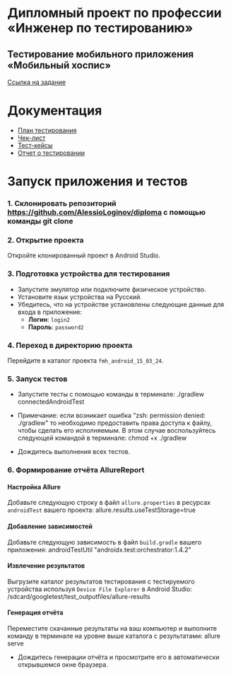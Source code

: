 # Дипломный проект по профессии «Инженер по тестированию»

## Тестирование мобильного приложения «Мобильный хоспис»

[Ссылка на задание](https://github.com/netology-code/qamid-diplom)

# Документация

- [План тестирования](https://github.com/AlessioLoginov/diploma/blob/master/Plan.md)
- [Чек-лист](https://docs.google.com/spreadsheets/d/1gTjyUHkcQfmJK7_jNAA6gCGzWxkf2OGuMRAAZf1uhoo/edit?usp=sharing)
- [Тест-кейсы](https://docs.google.com/spreadsheets/d/18EOriyNmkvxDnbUzjyPIR86qTo1irk1DnD3H78v5dFk/edit?usp=sharing)
- [Отчет о тестировании]()

# Запуск приложения и тестов

### 1. Склонировать репозиторий https://github.com/AlessioLoginov/diploma с помощью команды git clone

### 2. Открытие проекта

Откройте клонированный проект в Android Studio.

### 3. Подготовка устройства для тестирования

- Запустите эмулятор или подключите физическое устройство.
- Установите язык устройства на Русский.
- Убедитесь, что на устройстве установлены следующие данные для входа в приложение:
  - **Логин**: `login2`
  - **Пароль**: `password2`

### 4. Переход в директорию проекта

Перейдите в каталог проекта `fmh_android_15_03_24`.

### 5. Запуск тестов

- Запустите тесты с помощью команды в терминале: ./gradlew connectedAndroidTest
- Примечание: если возникает ошибка "zsh: permission denied: ./gradlew" то необходимо предоставить права доступа к файлу, чтобы сделать его исполняемым. В этом случае воспользуйтесь следующей командой в терминале: chmod +x ./gradlew

- Дождитесь выполнения всех тестов.

### 6. Формирование отчёта AllureReport

#### Настройка Allure

Добавьте следующую строку в файл `allure.properties` в ресурсах `androidTest` вашего проекта: allure.results.useTestStorage=true

#### Добавление зависимостей

Добавьте следующую зависимость в файл `build.gradle` вашего приложения: androidTestUtil "androidx.test:orchestrator:1.4.2"

#### Извлечение результатов

Выгрузите каталог результатов тестирования с тестируемого устройства используя `Device File Explorer` в Android Studio: /sdcard/googletest/test_outputfiles/allure-results

#### Генерация отчёта

Переместите скачанные результаты на ваш компьютер и выполните команду в терминале на уровне выше каталога с результатами: allure serve

- Дождитесь генерации отчёта и просмотрите его в автоматически открывшемся окне браузера.
